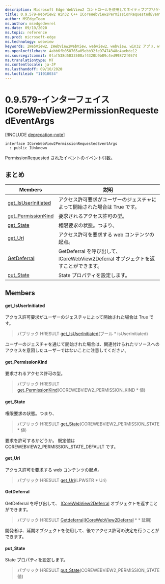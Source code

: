 ```yaml
---
description: Microsoft Edge WebView2 コントロールを使用してネイティブアプリケーションに web 技術 (HTML、CSS、JavaScript) を埋め込む
title: 0.9.579-WebView2 Win32 C++ ICoreWebView2PermissionRequestedEventArgs
author: MSEdgeTeam
ms.author: msedgedevrel
ms.date: 09/10/2020
ms.topic: reference
ms.prod: microsoft-edge
ms.technology: webview
keywords: IWebView2、IWebView2WebView、webview2、webview、win32 アプリ、win32、edge、ICoreWebView2、ICoreWebView2Controller、browser control、edge html、ICoreWebView2PermissionRequestedEventArgs
ms.openlocfilehash: 4abb6fb058765a05ebb32fe97474348c4aebde12
ms.sourcegitcommit: 0faf538d5033508af4320b9b89c4ed99872f0574
ms.translationtype: MT
ms.contentlocale: ja-JP
ms.lasthandoff: 09/10/2020
ms.locfileid: "11010034"
---
```

# 0.9.579-インターフェイス ICoreWebView2PermissionRequestedEventArgs 

[!INCLUDE [deprecation-note](../../includes/deprecation-note.md)]

```
interface ICoreWebView2PermissionRequestedEventArgs
  : public IUnknown
```

PermissionRequested されたイベントのイベント引数。

## まとめ

 Members                        | 説明
--------------------------------|---------------------------------------------
[get_IsUserInitiated](#get_isuserinitiated) | アクセス許可要求がユーザーのジェスチャによって開始された場合は True です。
[get_PermissionKind](#get_permissionkind) | 要求されるアクセス許可の型。
[get_State](#get_state) | 権限要求の状態。つまり、
[get_Uri](#get_uri) | アクセス許可を要求する web コンテンツの起点。
[GetDeferral](#getdeferral) | GetDeferral を呼び出して、 [ICoreWebView2Deferral](icorewebview2deferral.md) オブジェクトを返すことができます。
[put_State](#put_state) | State プロパティを設定します。

## Members

#### get_IsUserInitiated 

アクセス許可要求がユーザーのジェスチャによって開始された場合は True です。

> パブリック HRESULT [get_IsUserInitiated](#get_isuserinitiated)(ブール * isUserInitiated)

ユーザーのジェスチャを通じて開始された場合は、関連付けられたリソースへのアクセスを意図したユーザーではないことに注意してください。

#### get_PermissionKind 

要求されるアクセス許可の型。

> パブリック HRESULT [get_PermissionKind](#get_permissionkind)(COREWEBVIEW2_PERMISSION_KIND * 値)

#### get_State 

権限要求の状態。つまり、

> パブリック HRESULT [get_State](#get_state)(COREWEBVIEW2_PERMISSION_STATE * 値)

要求を許可するかどうか。 既定値は COREWEBVIEW2_PERMISSION_STATE_DEFAULT です。

#### get_Uri 

アクセス許可を要求する web コンテンツの起点。

> パブリック HRESULT [get_Uri](#get_uri)(LPWSTR * Uri)

#### GetDeferral 

GetDeferral を呼び出して、 [ICoreWebView2Deferral](icorewebview2deferral.md) オブジェクトを返すことができます。

> パブリック HRESULT [Getdeferral](#getdeferral)([ICoreWebView2Deferral](icorewebview2deferral.md) * * 延期)

開発者は、延期オブジェクトを使用して、後でアクセス許可の決定を行うことができます。

#### put_State 

State プロパティを設定します。

> パブリック HRESULT [put_State](#put_state)(COREWEBVIEW2_PERMISSION_STATE 値)

